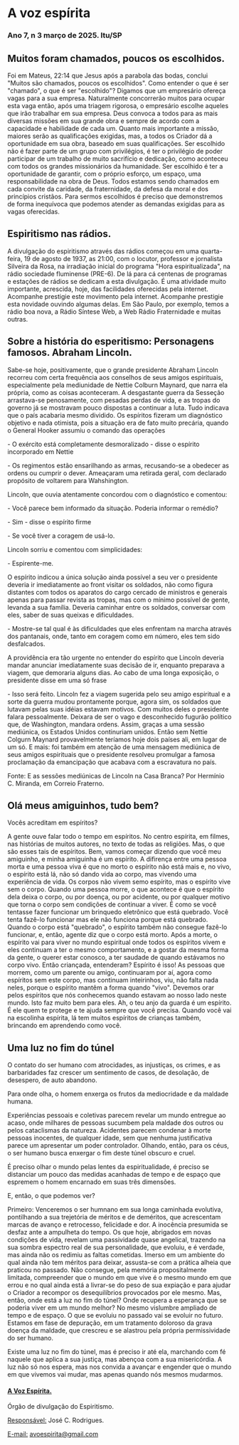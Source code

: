 # A voz espírita
### Ano 7, n 3 março de 2025. Itu/SP

## Muitos foram chamados, poucos os escolhidos.

Foi em Mateus, 22:14 que Jesus após a parabola das bodas, conclui "Muitos são chamados, poucos os escolhidos". Como entender o que é ser "chamado", o que é ser "escolhido"? Digamos que um empresário ofereça vagas para a sua empresa. Naturalmente concorrerão muitos para ocupar esta vaga então, após uma triagem rigorosa, o empresário escolhe aqueles que irão trabalhar em sua empresa. Deus convoca a todos para as mais diversas missões em sua grande obra e sempre de acordo com a capacidade e habilidade de cada um. Quanto mais importante a missão, maiores serão as qualificações exigidas, mas,  a todos os Criador dá a oportunidade em sua obra, baseado em suas qualificações. Ser escolhido não é fazer parte de um grupo com privilégios, é ter o privilégio de poder participar de um trabalho de muito sacrifício e dedicação, como aconteceu com todos os grandes missionários da humanidade. Ser escolhido é ter a oportunidade de garantir, com o próprio esforço, um espaço, uma responsabilidade na obra de Deus. Todos estamos sendo chamados em cada convite da caridade, da fraternidade, da defesa da moral e dos princípios cristãos. Para sermos escolhidos é preciso que demonstremos de forma inequívoca que podemos atender as demandas exigidas para as vagas oferecidas. 

## Espiritismo nas rádios.

A divulgação do espiritismo através das rádios começou em uma quarta-feira, 19 de agosto de 1937, as 21:00, com o locutor, professor e jornalista Silveira da Rosa, na irradiação inicial do programa "Hora espiritualizada", na rádio sociedade fluminense (PRE-6). De lá para cá centenas de programas e estações de rádios se dedicam a esta divulgação. É uma atividade muito importante, acrescida, hoje, das facilidades oferecidas pela internet. Acompanhe prestigie este movimento pela internet. Acompanhe prestigie esta novidade ouvindo algumas delas.
Em São Paulo, por exemplo, temos a rádio boa nova, a Rádio Síntese Web, a Web Rádio Fraternidade e muitas outras.

## Sobre a história do esperitismo: Personagens famosos. Abraham Lincoln.

Sabe-se hoje, positivamente, que o grande presidente Abraham Lincoln recorreu com certa frequência aos conselhos de seus amigos espirituais, especialmente pela mediunidade de Nettie Colburn Maynard, que narra ela própria, como as coisas aconteceram. A desgastante guerra da Sesseção arrastava-se penosamente, com pesadas perdas de vida, e as tropas do governo já se mostravam pouco dispostas a continuar a luta. Tudo indicava que o país acabaria mesmo dividido. Os espíritos fizeram um diagnóstico objetivo e nada otimista, pois a situação era de fato muito precária, quando o General Hooker assumiu o comando das operações 

\- O exército está completamente desmoralizado - disse o espírito incorporado em Nettie

\- Os regimentos estão ensarilhando as armas, recusando-se a obedecer as ordens ou cumprir o dever. Ameaçaram uma retirada geral, com declarado propósito de voltarem para Wahshington.

Lincoln, que ouvia atentamente concordou com o diagnóstico e comentou:

\- Você parece bem informado da situação. Poderia informar o remédio?

\- Sim - disse o espírito firme

\- Se você tiver a coragem de usá-lo. 

Lincoln sorriu e comentou com simplicidades: 

\- Espirente-me.

O espírito indicou a única solução ainda possível a seu ver o presidente deveria ir imediatamente ao front visitar os soldados, não como figura distantes com todos os aparatos do cargo cercado de ministros e generais apenas para passar revista as tropas, mas com o mínimo possível de gente, levanda a sua família. Deveria caminhar entre os soldados, conversar com eles, saber de suas queixas e dificuldades.

\- Mostre-se tal qual é às dificuldades que eles enfrentam na marcha através dos pantanais, onde, tanto em coragem como em número, eles tem sido desfalcados. 

A providência era tão urgente no entender do espírito que Lincoln deveria mandar anunciar imediatamente suas decisão de ir, enquanto preparava a viagem, que demoraria alguns dias. Ao cabo de uma longa exposição, o presidente disse em uma só frase 

\- Isso será feito.
Lincoln fez a viagem sugerida pelo seu amigo espiritual e a sorte da guerra mudou prontamente porque, agora sim, os soldados que lutavam pelas suas idéias estavam motivos. Com muitos deles o presidente falara pessoalmente. Deixara de ser o vago e desconhecido fugurão político que, de Washington, mandara ordens. Assim, graças a uma sessão mediúnica, os Estados Unidos continuriam unidos. Então sem Nettie Colgurn Maynard provavelmente teríamos hoje dois países ali, em lugar de um só. E mais: foi também em atenção de uma mensagem mediúnica de seus amigos espirituais que o presidente resolveu promulgar a famosa proclamação da emancipação que acabava com a escravatura no país.

Fonte: E as sessões mediúnicas de Lincoln na Casa Branca? Por Hermínio C. Miranda, em Correio Fraterno.


##  Olá meus amiguinhos, tudo bem?
Vocês acreditam em espíritos?

A gente ouve falar todo o tempo em espíritos. No centro espírita, em filmes, nas histórias de muitos autores, no texto de todas as religiões. Mas, o que são esses tais de espíritos.
Bem, vamos começar dizendo que você meu amiguinho, e minha amiguinha é um espírito. A difirença entre uma pessoa morta e uma pessoa viva é que no morto o espírito não está mais e, no vivo, o espírito está lá, não só dando vida ao corpo, mas vivendo uma experiência de vida. Os corpos não vivem semo espírito, mas o espírito vive sem o corpo. Quando uma pessoa morre, o que acontece é que o espírito dela deixa o corpo, ou por doença, ou por acidente, ou por qualquer motivo que torna o corpo sem condições de continuar a viver. É como se você tentasse fazer funcionar um brinquedo eletrônico que está quebrado. Você tenta fazê-lo funcionar mas ele não funciona porque está quebrado. Quando o corpo está "quebrado", o espírito também não consegue fazê-lo funcionar, e, então, agente diz que o corpo está morto. Após a morte, o espírito vai para viver no mundo espiritual onde todos os espíritos vivem e eles continuam a ter o mesmo comportamento, e a gostar da mesma forma da gente, o querer estar conosco, a ter saudade de quando estávamos no corpo vivo.
Então criançada, entenderam?
Espírito é isso!
As pessoas que morrem, como um parente ou amigo, continuaram por aí, agora como espíritos sem este corpo, mas continuam inteirinhos, viu, não falta nada neles, porque o espírito mantêm a forma quando "vivo". Devemos orar pelos espíritos que nós conhecemos quando estavam ao nosso lado neste mundo. Isto faz muito bem para eles.
Ah, o teu anjo da guarda é um espírito. É ele quem te protege e te ajuda sempre que você precisa. Quando você vai na escolinha espírita, lá tem muitos espíritos de crianças também, brincando em aprendendo como você.

## Uma luz no fim do túnel

O contato do ser humano com atrocidades, as injustiças, os crimes, e as barbaridades faz crescer um sentimento de casos, de desolação, de desespero, de auto abandono. 

Para onde olha, o homem enxerga os frutos da mediocridade e da maldade humana. 

Experiências pessoais e coletivas parecem revelar um mundo entregue ao acaso, onde milhares de pessoas sucumbem pela maldade dos outros ou pelos cataclismas da natureza. Acidentes parecem condenar à morte pessoas inocentes, de qualquer idade, sem que nenhuma justificativa parece um apresentar um poder controlador. Olhando, então, para os céus, o ser humano busca enxergar o fim deste túnel obscuro e cruel.

É preciso olhar o mundo pelas lentes da espiritualidade, é preciso se distanciar um pouco das medidas acanhadas de tempo e de espaço que espremem o homem encarnado em suas três dimensões.

E, então, o que podemos ver? 

Primeiro: Venceremos o ser humnano em sua longa caminhada evolutiva, pontilhando a sua trejetória de méritos e de deméritos, que acrescentam marcas de avanço e retrocesso, felicidade e dor. A inocência presumida se desfaz ante a ampulheta do tempo. Os que hoje, abrigados em novas condições de vida, revelam uma passividade quase angelical, trazendo na sua sombra espectro real de sua personalidade, que evoluiu, e é verdade, mas ainda não os redimiu as faltas cometidas. Imerso em um ambiente do qual ainda não tem méritos para deixar, assusta-se com a prática alheia que praticou no passado. Não consegue, pela memória propositalmente limitada, compreender que o mundo em que vive é o mesmo mundo em que errou e no qual ainda está a livrar-se do peso de sua expiação e para ajudar o Criador a recompor os desequilíbrios provocados por ele mesmo. Mas, então, onde está a luz no fim do túnel? Onde recupera a esperança que se poderia viver em um mundo melhor? No mesmo vislumbre ampliado de tempo e de espaço.  O que se evoluiu no passado vai se evoluir no futuro. Estamos em fase de depuração, em um tratamento doloroso da grava doença da maldade, que crescreu e se alastrou pela própria permissividade do ser humano.

Existe uma luz no fim do túnel, mas é preciso ir até ela, marchando com fé naquele que aplica a sua justiça, mas abençoa com a sua misericórdia. A luz não só nos espera, mas nos convida a avançar e engender que o mundo em que vivemos vai mudar, mas apenas quando nós mesmos mudarmos.


#### <ins>A Voz Espírita.</ins>
Órgão de divulgação do Espiritismo.

<ins>Responsável:</ins> José C. Rodrigues.

<ins>E-mail:</ins> avoespirita@gmail.com

